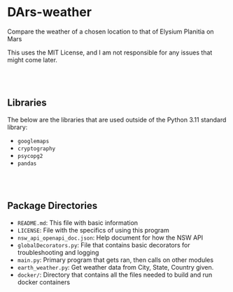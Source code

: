 # DArs-weather
Compare the weather of a chosen location to that of Elysium Planitia on Mars

This uses the MIT License, and I am not responsible for any issues that might come
later.

<br>

<br>

## Libraries
The below are the libraries that are used outside of the Python 3.11 standard
library:

* `googlemaps`
* `cryptography`
* `psycopg2`
* `pandas`

<br>

<br>

## Package Directories

* `README.md`: This file with basic information
* `LICENSE`: File with the specifics of using this program
* `nsw_api_openapi_doc.json`: Help document for how the NSW API
* `globalDecorators.py`: File that contains basic decorators for troubleshooting and logging
* `main.py`: Primary program that gets ran, then calls on other modules
* `earth_weather.py`: Get weather data from City, State, Country given.
* `docker/`: Directory that contains all the files needed to build and run docker containers
